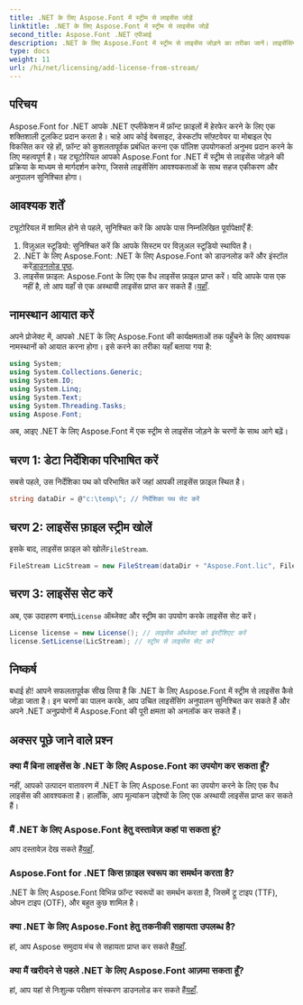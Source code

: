 ```yaml
---
title: .NET के लिए Aspose.Font में स्ट्रीम से लाइसेंस जोड़ें
linktitle: .NET के लिए Aspose.Font में स्ट्रीम से लाइसेंस जोड़ें
second_title: Aspose.Font .NET एपीआई
description: .NET के लिए Aspose.Font में स्ट्रीम से लाइसेंस जोड़ने का तरीका जानें। लाइसेंसिंग अनुपालन सुनिश्चित करें और फ़ॉन्ट हेरफेर क्षमताओं को आसानी से अनलॉक करें।
type: docs
weight: 11
url: /hi/net/licensing/add-license-from-stream/
---
```

## परिचय
Aspose.Font for .NET आपके .NET एप्लीकेशन में फ़ॉन्ट फ़ाइलों में हेरफेर करने के लिए एक शक्तिशाली टूलकिट प्रदान करता है। चाहे आप कोई वेबसाइट, डेस्कटॉप सॉफ़्टवेयर या मोबाइल ऐप विकसित कर रहे हों, फ़ॉन्ट को कुशलतापूर्वक प्रबंधित करना एक पॉलिश उपयोगकर्ता अनुभव प्रदान करने के लिए महत्वपूर्ण है। यह ट्यूटोरियल आपको Aspose.Font for .NET में स्ट्रीम से लाइसेंस जोड़ने की प्रक्रिया के माध्यम से मार्गदर्शन करेगा, जिससे लाइसेंसिंग आवश्यकताओं के साथ सहज एकीकरण और अनुपालन सुनिश्चित होगा।
## आवश्यक शर्तें
ट्यूटोरियल में शामिल होने से पहले, सुनिश्चित करें कि आपके पास निम्नलिखित पूर्वापेक्षाएँ हैं:
1. विज़ुअल स्टूडियो: सुनिश्चित करें कि आपके सिस्टम पर विज़ुअल स्टूडियो स्थापित है।
2.  .NET के लिए Aspose.Font: .NET के लिए Aspose.Font को डाउनलोड करें और इंस्टॉल करें[डाउनलोड पृष्ठ](https://releases.aspose.com/font/net/).
3.  लाइसेंस फ़ाइल: Aspose.Font के लिए एक वैध लाइसेंस फ़ाइल प्राप्त करें। यदि आपके पास एक नहीं है, तो आप यहाँ से एक अस्थायी लाइसेंस प्राप्त कर सकते हैं।[यहाँ](https://purchase.aspose.com/temporary-license/).

## नामस्थान आयात करें
अपने प्रोजेक्ट में, आपको .NET के लिए Aspose.Font की कार्यक्षमताओं तक पहुँचने के लिए आवश्यक नामस्थानों को आयात करना होगा। इसे करने का तरीका यहाँ बताया गया है:
```csharp
using System;
using System.Collections.Generic;
using System.IO;
using System.Linq;
using System.Text;
using System.Threading.Tasks;
using Aspose.Font;
```
अब, आइए .NET के लिए Aspose.Font में एक स्ट्रीम से लाइसेंस जोड़ने के चरणों के साथ आगे बढ़ें।
## चरण 1: डेटा निर्देशिका परिभाषित करें
सबसे पहले, उस निर्देशिका पथ को परिभाषित करें जहां आपकी लाइसेंस फ़ाइल स्थित है।
```csharp
string dataDir = @"c:\temp\"; // निर्देशिका पथ सेट करें
```
## चरण 2: लाइसेंस फ़ाइल स्ट्रीम खोलें
 इसके बाद, लाइसेंस फ़ाइल को खोलें`FileStream`.
```csharp
FileStream LicStream = new FileStream(dataDir + "Aspose.Font.lic", FileMode.Open); // लाइसेंस फ़ाइल स्ट्रीम खोलें
```
## चरण 3: लाइसेंस सेट करें
 अब, एक उदाहरण बनाएं`License` ऑब्जेक्ट और स्ट्रीम का उपयोग करके लाइसेंस सेट करें।
```csharp
License license = new License(); // लाइसेंस ऑब्जेक्ट को इंस्टैंशिएट करें
license.SetLicense(LicStream); // स्ट्रीम से लाइसेंस सेट करें
```

## निष्कर्ष
बधाई हो! आपने सफलतापूर्वक सीख लिया है कि .NET के लिए Aspose.Font में स्ट्रीम से लाइसेंस कैसे जोड़ा जाता है। इन चरणों का पालन करके, आप उचित लाइसेंसिंग अनुपालन सुनिश्चित कर सकते हैं और अपने .NET अनुप्रयोगों में Aspose.Font की पूरी क्षमता को अनलॉक कर सकते हैं।
## अक्सर पूछे जाने वाले प्रश्न
### क्या मैं बिना लाइसेंस के .NET के लिए Aspose.Font का उपयोग कर सकता हूँ?
नहीं, आपको उत्पादन वातावरण में .NET के लिए Aspose.Font का उपयोग करने के लिए एक वैध लाइसेंस की आवश्यकता है। हालाँकि, आप मूल्यांकन उद्देश्यों के लिए एक अस्थायी लाइसेंस प्राप्त कर सकते हैं।
### मैं .NET के लिए Aspose.Font हेतु दस्तावेज़ कहां पा सकता हूं?
 आप दस्तावेज़ देख सकते हैं[यहाँ](https://reference.aspose.com/font/net/).
### Aspose.Font for .NET किस फ़ाइल स्वरूप का समर्थन करता है?
.NET के लिए Aspose.Font विभिन्न फ़ॉन्ट स्वरूपों का समर्थन करता है, जिसमें ट्रू टाइप (TTF), ओपन टाइप (OTF), और बहुत कुछ शामिल है।
### क्या .NET के लिए Aspose.Font हेतु तकनीकी सहायता उपलब्ध है?
 हां, आप Aspose समुदाय मंच से सहायता प्राप्त कर सकते हैं[यहाँ](https://forum.aspose.com/c/font/41).
### क्या मैं खरीदने से पहले .NET के लिए Aspose.Font आज़मा सकता हूँ?
 हां, आप यहां से निःशुल्क परीक्षण संस्करण डाउनलोड कर सकते हैं[यहाँ](https://releases.aspose.com/).
